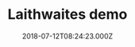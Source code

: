 ---
campaign-uuid: "c-6be26862-42cd-46f9-aa54-c76a0e9361d3"
type: "Preview"
category: "Gift"
date: "2018-07-12T08:24:23.000Z"
end-date: "2018-10-12T08:24:23.000Z"
disable-form: false
is_promoted: false
has_entry_page: false
title: "Laithwaites demo"
competition-description: "<p>Test</p>\n"
banner-img: "https://assets.expresslyapp.com/asset-6f5b10d1-b7e4-45bf-9793-d8999b97a743.jpg"
logo-left-href: "https://www.laithwaites.co.uk"
logo-left-image: "https://assets.expresslyapp.com/e430322d-3307-402f-9fe2-59d4f5f0bfc6-thumb.png"
logo-left-title: "Laithwaites"
has-winner: false
country-restrictions:
- "GB"
---